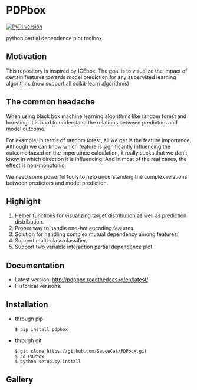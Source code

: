 
# PDPbox
[![PyPI version](https://badge.fury.io/py/PDPbox.svg)](https://badge.fury.io/py/PDPbox)

python partial dependence plot toolbox

## Motivation

This repository is inspired by ICEbox. The goal is to visualize the impact of certain features towards model
prediction for any supervised learning algorithm. (now support all scikit-learn algorithms)


## The common headache

When using black box machine learning algorithms like random forest and boosting, it is hard to understand the
relations between predictors and model outcome.

For example, in terms of random forest, all we get is the feature importance.
Although we can know which feature is significantly influencing the outcome based on the importance
calculation, it really sucks that we don’t know in which direction it is influencing. And in most of the real cases,
the effect is non-monotonic.

We need some powerful tools to help understanding the complex relations
between predictors and model prediction.


## Highlight

1. Helper functions for visualizing target distribution as well as prediction distribution.
2. Proper way to handle one-hot encoding features.
3. Solution for handling complex mutual dependency among features.
4. Support multi-class classifier.
5. Support two variable interaction partial dependence plot.


## Documentation

- Latest version: http://pdpbox.readthedocs.io/en/latest/
- Historical versions:


## Installation

- through pip
  ```
  $ pip install pdpbox
  ```

- through git
  ```
  $ git clone https://github.com/SauceCat/PDPbox.git
  $ cd PDPbox
  $ python setup.py install
  ```

## Gallery

